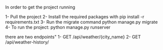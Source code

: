 In order to get the project running

1- Pull the project
2- Install the required packages with pip install -r requirements.txt
3- Run the migrate command python manage.py migrate
4- To run the project: python manage.py runserver

there are two endpoints"
1- GET /api/weather/{city_name}
2- GET /api/weather-history/
